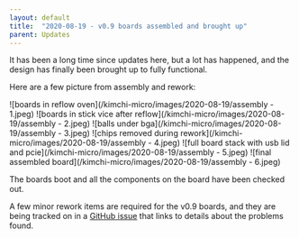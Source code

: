 ```yaml
---
layout: default
title:  "2020-08-19 - v0.9 boards assembled and brought up"
parent: Updates
---
```

It has been a long time since updates here, but a lot has happened, and the
design has finally been brought up to fully functional.

Here are a few picture from assembly and rework:

![boards in reflow oven](/kimchi-micro/images/2020-08-19/assembly - 1.jpeg) ![boards in stick vice after reflow](/kimchi-micro/images/2020-08-19/assembly - 2.jpeg)
![balls under bga](/kimchi-micro/images/2020-08-19/assembly - 3.jpeg) ![chips removed during rework](/kimchi-micro/images/2020-08-19/assembly - 4.jpeg)
![full board stack with usb lid and pcie](/kimchi-micro/images/2020-08-19/assembly - 5.jpeg) ![final assembled board](/kimchi-micro/images/2020-08-19/assembly - 6.jpeg)

The boards boot and all the components on the board have been checked out.

A few minor rework items are required for the v0.9 boards, and they are being
tracked on in a [GitHub issue](https://github.com/groupgets/kimchi-micro/issues/1)
that links to details about the problems found.
